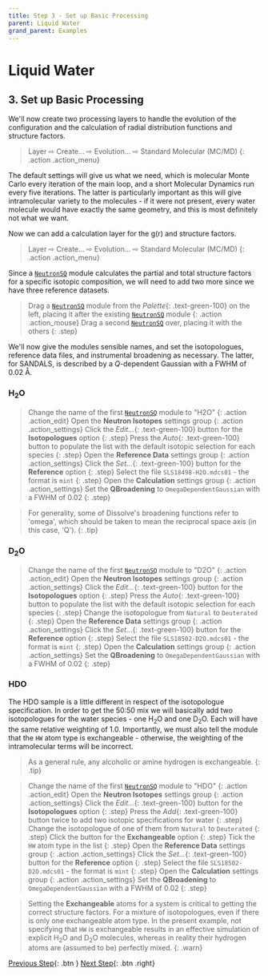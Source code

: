 ```yaml
---
title: Step 3 - Set up Basic Processing
parent: Liquid Water
grand_parent: Examples
---
```

# Liquid Water

## 3. Set up Basic Processing

We'll now create two processing layers to handle the evolution of the configuration and the calculation of radial distribution functions and structure factors.

> Layer &#8680; Create... &#8680; Evolution... &#8680; Standard Molecular (MC/MD)
{: .action .action_menu}

The default settings will give us what we need, which is molecular Monte Carlo every iteration of the main loop, and a short Molecular Dynamics run every five iterations. The latter is particularly important as this will give intramolecular variety to the molecules - if it were not present, every water molecule would have exactly the same geometry, and this is most definitely not what we want.

Now we can add a calculation layer for the g(r) and structure factors.

> Layer &#8680; Create... &#8680; Evolution... &#8680; Standard Molecular (MC/MD)
{: .action .action_menu}

Since a [`NeutronSQ`](/modules/neutronsq) module calculates the partial and total structure factors for a specific isotopic composition, we will need to add two more since we have three reference datasets.

> Drag a [`NeutronSQ`](/modules/neutronsq) module from the _Palette_{: .text-green-100} on the left, placing it after the existing [`NeutronSQ`](/modules/neutronsq) module
{: .action .action_mouse}
> Drag a second [`NeutronSQ`](/modules/neutronsq) over, placing it with the others
{: .step}

We'll now give the modules sensible names, and set the isotopologues, reference data files, and instrumental broadening as necessary. The latter, for SANDALS, is described by a _Q_-dependent Gaussian with a FWHM of 0.02 &#8491;.

### H<sub>2</sub>O

> Change the name of the first [`NeutronSQ`](/modules/neutronsq) module to "H2O"
{: .action .action_edit}
> Open the **Neutron Isotopes** settings group
{: .action .action_settings}
> Click the _Edit..._{: .text-green-100} button for the **Isotopologues** option
{: .step}
> Press the _Auto_{: .text-green-100} button to populate the list with the default isotopic selection for each species
{: .step}
> Open the **Reference Data** settings group
{: .action .action_settings}
> Click the _Set..._{: .text-green-100} button for the **Reference** option
{: .step}
> Select the file `SLS18498-H2O.mdcs01` - the format is `mint`
{: .step}
> Open the **Calculation** settings group
{: .action .action_settings}
> Set the **QBroadening** to `OmegaDependentGaussian` with a FWHM of 0.02
{: .step}

> For generality, some of Dissolve's broadening functions refer to 'omega', which should be taken to mean the reciprocal space axis (in this case, 'Q').
{: .tip}

### D<sub>2</sub>O
> Change the name of the first [`NeutronSQ`](/modules/neutronsq) module to "D2O"
{: .action .action_edit}
> Open the **Neutron Isotopes** settings group
{: .action .action_settings}
> Click the _Edit..._{: .text-green-100} button for the **Isotopologues** option
{: .step}
> Press the _Auto_{: .text-green-100} button to populate the list with the default isotopic selection for each species
{: .step}
> Change the isotopologue from `Natural` to `Deuterated`
{: .step}
> Open the **Reference Data** settings group
{: .action .action_settings}
> Click the _Set..._{: .text-green-100} button for the **Reference** option
{: .step}
> Select the file `SLS18502-D2O.mdcs01` - the format is `mint`
{: .step}
> Open the **Calculation** settings group
{: .action .action_settings}
> Set the **QBroadening** to `OmegaDependentGaussian` with a FWHM of 0.02
{: .step}

### HDO

The HDO sample is a little different in respect of the isotopologue specification. In order to get the 50:50 mix we will basically add two isotopologues for the water species - one H<sub>2</sub>O and one D<sub>2</sub>O. Each will have the same relative weighting of 1.0. Importantly, we must also tell the module that the `HW` atom type is exchangeable - otherwise, the weighting of the intramolecular terms will be incorrect.

> As a general rule, any alcoholic or amine hydrogen is exchangeable.
{: .tip}

> Change the name of the first [`NeutronSQ`](/modules/neutronsq) module to "HDO"
{: .action .action_edit}
> Open the **Neutron Isotopes** settings group
{: .action .action_settings}
> Click the _Edit..._{: .text-green-100} button for the **Isotopologues** option
{: .step}
> Press the _Add_{: .text-green-100} button twice to add two isotopic specifications for water
{: .step}
> Change the isotopologue of one of them from `Natural` to `Deuterated`
{: .step}
> Click the button for the **Exchangeable** option
{: .step}
> Tick the `HW` atom type in the list
{: .step}
> Open the **Reference Data** settings group
{: .action .action_settings}
> Click the _Set..._{: .text-green-100} button for the **Reference** option
{: .step}
> Select the file `SLS18502-D2O.mdcs01` - the format is `mint`
{: .step}
> Open the **Calculation** settings group
{: .action .action_settings}
> Set the **QBroadening** to `OmegaDependentGaussian` with a FWHM of 0.02
{: .step}

> Setting the **Exchangeable** atoms for a system is critical to getting the correct structure factors. For a mixture of isotopologues, even if there is only one exchangeable atom type. In the present example, not specifying that `HW` is exchangeable results in an effective simulation of explicit H<sub>2</sub>O and D<sub>2</sub>O molecules, whereas in reality their hydrogen atoms are (assumed to be) perfectly mixed.
{: .warn}

[Previous Step](step2.md){: .btn }   [Next Step](step4.md){: .btn .right}
